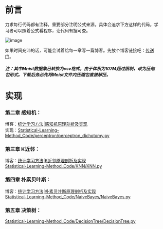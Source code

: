 前言
====

力求每行代码都有注释，重要部分注明公式来源。具体会追求下方这样的代码，学习者可以照着公式看程序，让代码有据可查。

![image](https://github.com/Dod-o/Statistical-Learning-Method_Code/blob/master/CodePic.png)

    
如果时间充沛的话，可能会试着给每一章写一篇博客。先放个博客链接吧：[传送门](http://www.pkudodo.com/)。    

##### 注：其中Mnist数据集已转换为csv格式，由于体积为107M超过限制，改为压缩包形式。下载后务必先将Mnist文件内压缩包直接解压。   

       
       
实现
======

### 第二章 感知机：
博客：[统计学习方法|感知机原理剖析及实现](http://www.pkudodo.com/2018/11/18/%e7%bb%9f%e8%ae%a1%e5%ad%a6%e4%b9%a0%e6%96%b9%e6%b3%95%e6%84%9f%e7%9f%a5%e6%9c%ba%e5%8e%9f%e7%90%86%e5%8f%8a%e5%ae%9e%e7%8e%b0%e5%89%96%e6%9e%90/)      
实现：[Statistical-Learning-Method_Code/perceptron/perceptron_dichotomy.py](https://github.com/Dod-o/Statistical-Learning-Method_Code/blob/master/perceptron/perceptron_dichotomy.py)
      
### 第三章 K近邻：
博客：[统计学习方法|K近邻原理剖析及实现](http://www.pkudodo.com/2018/11/19/%e7%bb%9f%e8%ae%a1%e5%ad%a6%e4%b9%a0%e6%96%b9%e6%b3%95k%e8%bf%91%e9%82%bb%e5%8e%9f%e7%90%86%e5%89%96%e6%9e%90%e5%8f%8a%e5%ae%9e%e8%b7%b5/?preview_id=194&preview_nonce=a52c4627bb&_thumbnail_id=-1&preview=true)      
[Statistical-Learning-Method_Code/KNN/KNN.py](https://github.com/Dod-o/Statistical-Learning-Method_Code/blob/master/KNN/KNN.py)
      
### 第四章 朴素贝叶斯：
博客：[统计学习方法|朴素贝叶斯原理剖析及实现](http://www.pkudodo.com/2018/11/21/%e7%bb%9f%e8%ae%a1%e5%ad%a6%e4%b9%a0%e6%96%b9%e6%b3%95%e6%9c%b4%e7%b4%a0%e8%b4%9d%e5%8f%b6%e6%96%af%e5%8e%9f%e7%90%86%e5%89%96%e6%9e%90%e5%8f%8a%e5%ae%9e%e7%8e%b0/)      
[Statistical-Learning-Method_Code/NaiveBayes/NaiveBayes.py](https://github.com/Dod-o/Statistical-Learning-Method_Code/blob/master/NaiveBayes/NaiveBayes.py)    
      
### 第五章 决策树：
[Statistical-Learning-Method_Code/DecisionTree/DecisionTree.py](https://github.com/Dod-o/Statistical-Learning-Method_Code/blob/master/DecisionTree/DecisionTree.py)    
